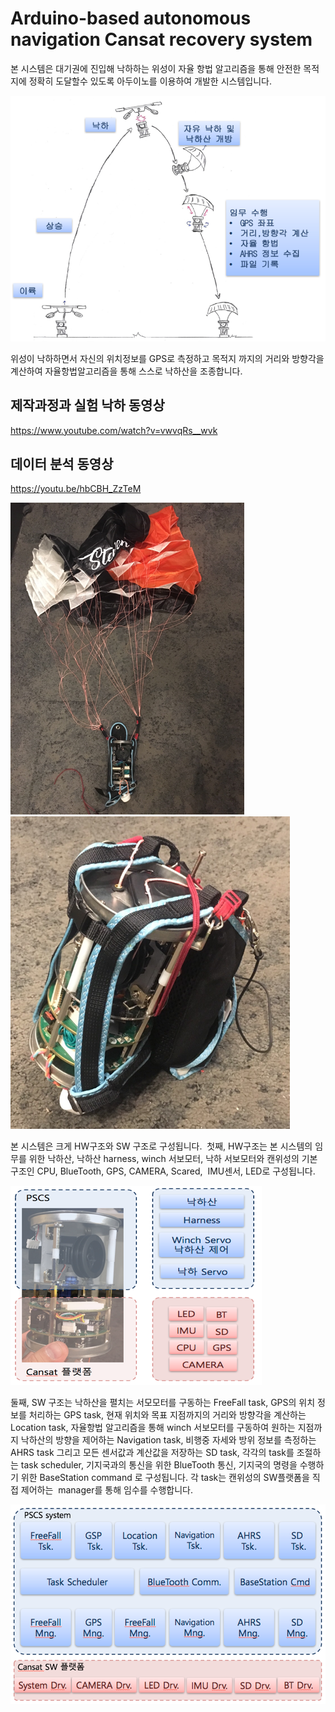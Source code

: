# Arduino-based autonomous navigation Cansat recovery system

본 시스템은 대기권에 진입해 낙하하는 위성이 자율 항법 알고리즘을 통해 안전한 목적지에 정확히 도달할수 있도록 아두이노를 이용하여 개발한 시스템입니다. 

![](https://github.com/BROWN1213/PSCS/blob/master/image/PSCS.png)

위성이 낙하하면서 자신의 위치정보를 GPS로 측정하고 목적지 까지의 거리와 방향각을 계산하여 자율항법알고리즘을 통해 스스로 낙하산을 조종합니다.  

## 제작과정과 실험 낙하 동영상 

https://www.youtube.com/watch?v=vwvqRs__wvk

## 데이터 분석 동영상

https://youtu.be/hbCBH_ZzTeM

![](https://github.com/BROWN1213/PSCS/blob/master/image/pscs1.png)
![](https://github.com/BROWN1213/PSCS/blob/master/image/pscs2.png)

본 시스템은 크게 HW구조와 SW 구조로 구성됩니다.  
첫째, HW구조는 본 시스템의 임무를 위한 낙하산, 낙하산 harness, winch 서보모터, 낙하 서보모터와 캔위성의 기본 구조인 CPU, BlueTooth, GPS, CAMERA, Scared,  IMU센서, LED로 구성됩니다.  

![](https://github.com/BROWN1213/PSCS/blob/master/image/PSCS4.png)

둘째, SW 구조는 낙하산을 펼치는 서모모터를 구동하는 FreeFall task, GPS의 위치 정보를 처리하는 GPS task, 현재 위치와 목표 지점까지의 거리와 방향각을 계산하는 Location task, 자율항법 알고리즘을 통해 winch 서보모터를 구동하여 원하는 지점까지 낙하산의 방향을 제어하는 Navigation task, 비행중 자세와 방위 정보를 측정하는 AHRS task 그리고 모든 센서값과 계산값을 저장하는 SD task, 각각의 task를 조절하는 task scheduler, 기지국과의 통신을 위한 BlueTooth 통신, 기지국의 명령을 수행하기 위한 BaseStation command 로 구성됩니다. 각 task는 캔위성의 SW플랫폼을 직접 제어하는  manager를 통해 임수를 수행합니다. 


![](https://github.com/BROWN1213/PSCS/blob/master/image/PSCS3.png)
